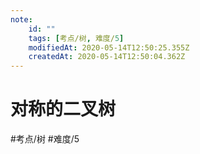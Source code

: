 ```yaml
---
note:
    id: ""
    tags: [考点/树, 难度/5]
    modifiedAt: 2020-05-14T12:50:25.355Z
    createdAt: 2020-05-14T12:50:04.362Z
---
```

# 对称的二叉树
#考点/树 #难度/5 
